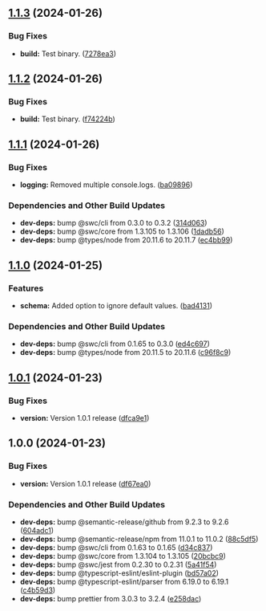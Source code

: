## [1.1.3](https://github.com/mexdevelop/prisma-generator-fastify-json-schema/compare/v1.1.2...v1.1.3) (2024-01-26)


### Bug Fixes

* **build:** Test binary. ([7278ea3](https://github.com/mexdevelop/prisma-generator-fastify-json-schema/commit/7278ea3046d690f9bd72021b113a30a764135c8a))

## [1.1.2](https://github.com/mexdevelop/prisma-generator-fastify-json-schema/compare/v1.1.1...v1.1.2) (2024-01-26)


### Bug Fixes

* **build:** Test binary. ([f74224b](https://github.com/mexdevelop/prisma-generator-fastify-json-schema/commit/f74224b90ba39b01d7cfd0ef7f9ba740a1d0c6e8))

## [1.1.1](https://github.com/mexdevelop/prisma-generator-fastify-json-schema/compare/v1.1.0...v1.1.1) (2024-01-26)


### Bug Fixes

* **logging:** Removed multiple console.logs. ([ba09896](https://github.com/mexdevelop/prisma-generator-fastify-json-schema/commit/ba0989600aec32bd15a309994ae1ed11bda3cf53))


### Dependencies and Other Build Updates

* **dev-deps:** bump @swc/cli from 0.3.0 to 0.3.2 ([314d063](https://github.com/mexdevelop/prisma-generator-fastify-json-schema/commit/314d063dbed24253ed7e127786d15f82e59f05ab))
* **dev-deps:** bump @swc/core from 1.3.105 to 1.3.106 ([1dadb56](https://github.com/mexdevelop/prisma-generator-fastify-json-schema/commit/1dadb56bcf34fc2836758007393d5a86a700f04b))
* **dev-deps:** bump @types/node from 20.11.6 to 20.11.7 ([ec4bb99](https://github.com/mexdevelop/prisma-generator-fastify-json-schema/commit/ec4bb99f413bc082d6cd7fc8658de356902b4872))

## [1.1.0](https://github.com/mexdevelop/prisma-generator-fastify-json-schema/compare/v1.0.1...v1.1.0) (2024-01-25)


### Features

* **schema:** Added option to ignore default values. ([bad4131](https://github.com/mexdevelop/prisma-generator-fastify-json-schema/commit/bad41313d062be4ad740fd25a0fe6152c785e39f))


### Dependencies and Other Build Updates

* **dev-deps:** bump @swc/cli from 0.1.65 to 0.3.0 ([ed4c697](https://github.com/mexdevelop/prisma-generator-fastify-json-schema/commit/ed4c69706c58d71408291fe73dfa6a948fb10cc8))
* **dev-deps:** bump @types/node from 20.11.5 to 20.11.6 ([c96f8c9](https://github.com/mexdevelop/prisma-generator-fastify-json-schema/commit/c96f8c917cb57a98fc4367d044deb240a24d450f))

## [1.0.1](https://github.com/mexdevelop/prisma-generator-fastify-json-schema/compare/v1.0.0...v1.0.1) (2024-01-23)


### Bug Fixes

* **version:** Version 1.0.1 release ([dfca9e1](https://github.com/mexdevelop/prisma-generator-fastify-json-schema/commit/dfca9e104a946419eedf7fff9bb29ae494ab7fa7))

## 1.0.0 (2024-01-23)


### Bug Fixes

* **version:** Version 1.0.1 release ([df67ea0](https://github.com/mexdevelop/prisma-generator-fastify-json-schema/commit/df67ea018c8381289836e90973cfc5735b18de36))


### Dependencies and Other Build Updates

* **dev-deps:** bump @semantic-release/github from 9.2.3 to 9.2.6 ([604adc1](https://github.com/mexdevelop/prisma-generator-fastify-json-schema/commit/604adc1952ee6425e5a6c80acdbe113ef5788d7a))
* **dev-deps:** bump @semantic-release/npm from 11.0.1 to 11.0.2 ([88c5df5](https://github.com/mexdevelop/prisma-generator-fastify-json-schema/commit/88c5df53a026cd8e81786669b58c1743a6376bb9))
* **dev-deps:** bump @swc/cli from 0.1.63 to 0.1.65 ([d34c837](https://github.com/mexdevelop/prisma-generator-fastify-json-schema/commit/d34c837d17c3e8a779c28b96d6ba878e2894248e))
* **dev-deps:** bump @swc/core from 1.3.104 to 1.3.105 ([20bcbc9](https://github.com/mexdevelop/prisma-generator-fastify-json-schema/commit/20bcbc9872acef4975ce3ef71aded748f4e8dfb3))
* **dev-deps:** bump @swc/jest from 0.2.30 to 0.2.31 ([5a41f54](https://github.com/mexdevelop/prisma-generator-fastify-json-schema/commit/5a41f54e9db6e26f2d7cec3fc3248be11a101898))
* **dev-deps:** bump @typescript-eslint/eslint-plugin ([bd57a02](https://github.com/mexdevelop/prisma-generator-fastify-json-schema/commit/bd57a027c8c3190077570aded3c37cbafd746105))
* **dev-deps:** bump @typescript-eslint/parser from 6.19.0 to 6.19.1 ([c4b59d3](https://github.com/mexdevelop/prisma-generator-fastify-json-schema/commit/c4b59d3a4fe5a54f59bca9c112e68e7b4297f315))
* **dev-deps:** bump prettier from 3.0.3 to 3.2.4 ([e258dac](https://github.com/mexdevelop/prisma-generator-fastify-json-schema/commit/e258dac1726e4be208d0b270dd3f7fe8cf2f3959))
